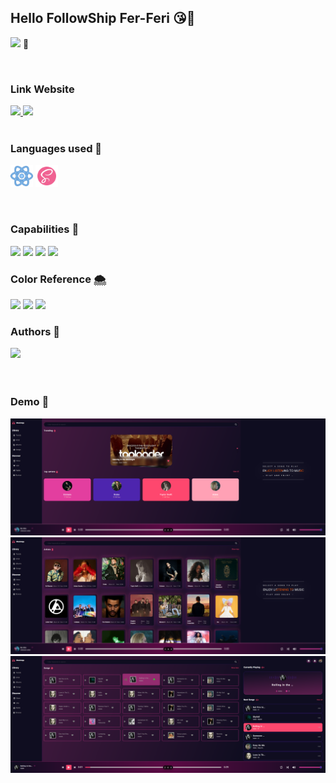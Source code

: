 ## Hello FollowShip Fer-Feri 😘🤍<!-- @format -->
<img src="https://img.shields.io/badge/My%20first%20react.js%20app-blue"> 🥰

<br>

### Link Website 
<a target="_blank" href="https://music-app-pink-iota.vercel.app/">
  <img src="https://img.shields.io/badge/Show%20me%20App%20Music %F0%9F%91%86-blueviolet">
</a>
  <img src="https://img.shields.io/badge/persian%20Friends-open%20app%20with%20VPN-red">

<br>
<br>

### Languages used 🎨
<img width="36px" src="https://github.com/Fer-Feri/Fer-Feri/blob/main/icons8-react-js-80.png"> <img width="36px" src="https://github.com/Fer-Feri/Fer-Feri/blob/main/icons8-sass-avatar-96.png">


<br>

### Capabilities 🤠
<img src="https://img.shields.io/badge/Dark & Light%20Mode-133955">
<img src="https://img.shields.io/badge/Search%20Songs-007F73">
<img src="https://img.shields.io/badge/Write%20your%20Opinion-A0153E">
<img src="https://img.shields.io/badge/Search%20Any Song You Like-EE4E4E">

<br>

### Color Reference 🌨
<img src="https://img.shields.io/badge/FirstColor-0f0d20-0f0d20">
<img src="https://img.shields.io/badge/SecondColor-e33e9f-e33e9f">
<img src="https://img.shields.io/badge/ThirdColor-4d25ae-4d25ae">

### Authors 📖
<a href="https://github.com/Fer-Feri">
  <img src="https://img.shields.io/badge/My%20Profile %F0%9F%91%86-gold">
</a>

<br>
<br>
<br>

### Demo 🎥
![waffy!](https://github.com/Fer-Feri/Fer-Feri/blob/main/app-1.PNG)
![waffy!](https://github.com/Fer-Feri/Fer-Feri/blob/main/app-2.PNG)
![waffy!](https://github.com/Fer-Feri/Fer-Feri/blob/main/app-3.PNG)
